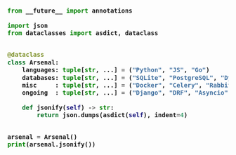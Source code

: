 <!-- Zero width character is used to put extra blank lines before and after code -->

<h3>
    
```python
​
from __future__ import annotations

import json
from dataclasses import asdict, dataclass


@dataclass
class Arsenal:
    languages: tuple[str, ...] = ("Python", "JS", "Go")
    databases: tuple[str, ...] = ("SQLite", "PostgreSQL", "DynamoDB", "Redis")
    misc     : tuple[str, ...] = ("Docker", "Celery", "RabbitMQ", "Arq", "SQS")
    ongoing  : tuple[str, ...] = ("Django", "DRF", "Asyncio")

    def jsonify(self) -> str:
        return json.dumps(asdict(self), indent=4)


arsenal = Arsenal()
print(arsenal.jsonify())
​
```
</h3>
